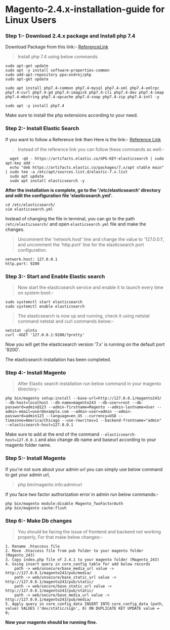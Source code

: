 # Magento-2.4.x-installation-guide for Linux Users


### Step 1:- Download 2.4.x package and Install php 7.4

Download Package from this link:- [ReferenceLink](https://magento.com/tech-resources/download)

> Install php 7.4 using below commands
```
sudo apt-get update
sudo apt -y install software-properties-common
sudo add-apt-repository ppa:ondrej/php
sudo apt-get update

sudo apt install php7.4-common php7.4-mysql php7.4-xml php7.4-xmlrpc php7.4-curl php7.4-gd php7.4-imagick php7.4-cli php7.4-dev php7.4-imap php7.4-mbstring php7.4-opcache php7.4-soap php7.4-zip php7.4-intl -y

sudo apt -y install php7.4
```

Make sure to install the php extensions according to your need.

### Step 2:- Install Elastic Search

If you want to follow a Reference link then Here is the link:- [Reference Link](https://www.howtoforge.com/tutorial/ubuntu-elastic-stack/)

> Instead of the reference link you can follow these commands as well:-
```
  wget -qO - https://artifacts.elastic.co/GPG-KEY-elasticsearch | sudo apt-key add -
  echo "deb https://artifacts.elastic.co/packages/7.x/apt stable main" | sudo tee -a /etc/apt/sources.list.d/elastic-7.x.list
  sudo apt update
  sudo apt install elasticsearch -y
```

**After the installation is complete, go to the '/etc/elasticsearch' directory and edit the configuration file 'elasticsearch.yml'.**
```
cd /etc/elasticsearch/
vim elasticsearch.yml
```

Instead of changing the file in terminal, you can go to the path `/etc/elasticsearch/` and open `elasticsearch.yml` file and make the changes.

> Uncomment the 'network.host' line and change the value to '127.0.0.1', and uncomment the 'http.port' line for the elasticsearch port configuration.
```
network.host: 127.0.0.1
http.port: 9200
```

### Step 3:- Start and Enable Elastic search

> Now start the elasticsearch service and enable it to launch every time on system boot:-
```
sudo systemctl start elasticsearch
sudo systemctl enable elasticsearch
```

> The elasticsearch is now up and running, check it using netstat command netstat and curl commands below:-
```
netstat -plntu
curl -XGET '127.0.0.1:9200/?pretty'
```
  
Now you will get the elasticsearch version '7.x' is running on the default port '9200'.

The elasticsearch installation has been completed.


### Step 4:- Install Magento

> After Elastic search installation run below command in your magento directory:-

```
php bin/magento setup:install --base-url=http://127.0.0.1/magento243/ --db-host=localhost --db-name=magento243 --db-user=root --db-password=admin@123 --admin-firstname=Magento --admin-lastname=User --admin-email=user@example.com --admin-user=admin --admin-password=admin123 --language=en_US --currency=USD --timezone=America/Chicago --use-rewrites=1 --backend-frontname="admin" --elasticsearch-host=127.0.0.1
```

Make sure to add at the end of the command `--elasticsearch-host=127.0.0.1` and also change db name and baseurl according to your magento folder name.

### Step 5:- Install Magento

If you're not sure about your admin url you can simply use below command to get your admin url,

> php bin/magento info:adminuri

If you face two factor authorization error in admin run below commands:-
```
php bin/magento module:disable Magento_TwoFactorAuth
php bin/magento cache:flush
```

### Step 6:- Make Db changes

> You should be facing the issue of frontend and backend not working properly, For that make below changes:-
```
1. Rename .htaccess file
2. Move .htaccess file from pub folder to your magento folder (Magento_243)
3. Copy index.php file of 2.4.1 to your magento folder (Magento_243)
4. Using insert query in core_config table for add below records 
	path -> web/unsecure/base_media_url value -> http://127.0.0.1/magento243/pub/media/
	path -> web/unsecure/base_static_url value -> http://127.0.0.1/magento243/pub/static/
	path -> web/secure/base_static_url value -> http://127.0.0.1/magento243/pub/static/
	path -> web/secure/base_media_url value -> http://127.0.0.1/magento243/pub/media/
5. Apply query in core_config_data INSERT INTO core_config_data (path, value) VALUES ('dev/static/sign', 0) ON DUPLICATE KEY UPDATE value = 0;
```

**Now your magento should be running fine.**


